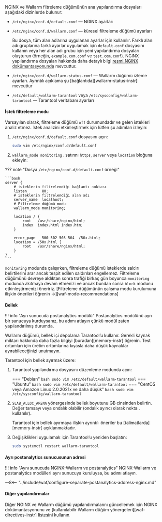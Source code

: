 NGINX ve Wallarm filtreleme düğümünün ana yapılandırma dosyaları aşağıdaki dizinlerde bulunur:

* `/etc/nginx/conf.d/default.conf` — NGINX ayarları
* `/etc/nginx/conf.d/wallarm.conf` — küresel filtreleme düğümü ayarları

    Bu dosya, tüm alan adlarına uygulanan ayarlar için kullanılır. Farklı alan adı gruplarına farklı ayarlar uygulamak için `default.conf` dosyasını kullanın veya her alan adı grubu için yeni yapılandırma dosyaları oluşturun (örneğin, `example.com.conf` ve `test.com.conf`). NGINX yapılandırma dosyaları hakkında daha detaylı bilgi [resmi NGINX dokümantasyonunda](https://nginx.org/en/docs/beginners_guide.html) mevcuttur.
* `/etc/nginx/conf.d/wallarm-status.conf` — Wallarm düğümü izleme ayarları. Ayrıntılı açıklama şu [bağlantıda][wallarm-status-instr] mevcuttur
* `/etc/default/wallarm-tarantool` veya `/etc/sysconfig/wallarm-tarantool` — Tarantool veritabanı ayarları

#### İstek filtreleme modu

Varsayılan olarak, filtreleme düğümü `off` durumundadır ve gelen istekleri analiz etmez. İstek analizini etkinleştirmek için lütfen şu adımları izleyin:

1. `/etc/nginx/conf.d/default.conf` dosyasını açın:

    ```bash
    sudo vim /etc/nginx/conf.d/default.conf
    ```
2. `wallarm_mode monitoring;` satırını `https`, `server` veya `location` bloğuna ekleyin:

??? note "Dosya `/etc/nginx/conf.d/default.conf` örneği"

    ```bash
    server {
        # isteklerin filtrelendiği bağlantı noktası
        listen       80;
        # isteklerin filtrelendiği alan adı
        server_name  localhost;
        # Filtreleme düğümü modu
        wallarm_mode monitoring;

        location / {
            root   /usr/share/nginx/html;
            index  index.html index.htm;
        }

        error_page   500 502 503 504  /50x.html;
        location = /50x.html {
            root   /usr/share/nginx/html;
        }
    }
    ```

`monitoring` modunda çalışırken, filtreleme düğümü isteklerde saldırı belirtilerini arar ancak tespit edilen saldırıları engellemez. Filtreleme düğümünü devreye aldıktan sonra trafiği birkaç gün boyunca `monitoring` modunda akıtmaya devam etmenizi ve ancak bundan sonra `block` modunu etkinleştirmenizi öneririz. [Filtreleme düğümünün çalışma modu kurulumuna ilişkin önerileri öğrenin →][waf-mode-recommendations]

#### Bellek

!!! info "Ayrı sunucuda postanalytics modülü"
    Postanalytics modülünü ayrı bir sunucuya kurduysanız, bu adımı atlayın çünkü modül zaten yapılandırılmış durumda.

Wallarm düğümü, bellek içi depolama Tarantool’u kullanır. Gerekli kaynak miktarı hakkında daha fazla bilgiyi [buradan][memory-instr] öğrenin. Test ortamları için üretim ortamlarına kıyasla daha düşük kaynaklar ayırabileceğinizi unutmayın.

Tarantool için bellek ayırmak üzere:

1. Tarantool yapılandırma dosyasını düzenleme modunda açın:

    === "Debian"
        ``` bash
        sudo vim /etc/default/wallarm-tarantool
        ```
    === "Ubuntu"
        ``` bash
        sudo vim /etc/default/wallarm-tarantool
        ```
    === "CentOS veya Amazon Linux 2.0.2021x ve daha düşük"
        ``` bash
        sudo vim /etc/sysconfig/wallarm-tarantool
        ```
2. `SLAB_ALLOC_ARENA` yönergesinde bellek boyutunu GB cinsinden belirtin. Değer tamsayı veya ondalık olabilir (ondalık ayırıcı olarak nokta `.` kullanılır).

    Tarantool için bellek ayırmaya ilişkin ayrıntılı öneriler bu [talimatlarda][memory-instr] açıklanmaktadır. 
3. Değişiklikleri uygulamak için Tarantool’u yeniden başlatın:

    ```bash
    sudo systemctl restart wallarm-tarantool
    ```

#### Ayrı postanalytics sunucusunun adresi

!!! info "Aynı sunucuda NGINX-Wallarm ve postanalytics"
    NGINX-Wallarm ve postanalytics modülleri aynı sunucuya kuruluysa, bu adımı atlayın.

--8<-- "../include/waf/configure-separate-postanalytics-address-nginx.md"

#### Diğer yapılandırmalar

Diğer NGINX ve Wallarm düğümü yapılandırmalarını güncellemek için NGINX dokümantasyonunu ve [kullanılabilir Wallarm düğüm yönergeleri][waf-directives-instr] listesini kullanın.